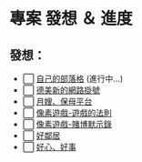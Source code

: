# 專案 發想 ＆ 進度

## 發想：

- ⬜ [自己的部落格](./自己的部落格.md) (進行中...)
- ⬜ [德美新的網路掛號](./德美新的網路掛號.md)
- ⬜ [月嫂、保母平台](./月嫂、保母平台.md)
- ⬜ [像素遊戲-遊戲的法則](./像素遊戲-遊戲的法則.md)
- ⬜ [像素遊戲-賭博默示錄](./像素遊戲-賭博默示錄.md)
- ⬜ [好鄰居](./好鄰居.md)
- ⬜ [好心、好事](./好心、好事.md)

